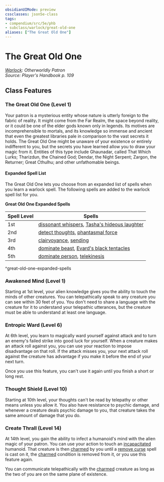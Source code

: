 ```yaml
---
obsidianUIMode: preview
cssclasses: json5e-class
tags:
- compendium/src/5e/phb
- subclass/warlock/great-old-one
aliases: ["The Great Old One"]
---
```

# The Great Old One
*[Warlock](warlock.md): Otherworldly Patron*  
*Source: Player's Handbook p. 109*  


## Class Features

### The Great Old One (Level 1)

Your patron is a mysterious entity whose nature is utterly foreign to the fabric of reality. It might come from the Far Realm, the space beyond reality, or it could be one of the elder gods known only in legends. Its motives are incomprehensible to mortals, and its knowledge so immense and ancient that even the greatest libraries pale in comparison to the vast secrets it holds. The Great Old One might be unaware of your existence or entirely indifferent to you, but the secrets you have learned allow you to draw your magic from it. Entities of this type include Ghaunadar, called That Which Lurks; Tharizdun, the Chained God; Dendar, the Night Serpent; Zargon, the Returner; Great Cthulhu; and other unfathomable beings.

#### Expanded Spell List

The Great Old One lets you choose from an expanded list of spells when you learn a warlock spell. The following spells are added to the warlock spell list for you.

**Great Old One Expanded Spells**

| Spell Level | Spells |
|-------------|--------|
| 1st | [dissonant whispers](dissonant-whispers.md), [Tasha's hideous laughter](tashas-hideous-laughter.md) |
| 2nd | [detect thoughts](detect-thoughts.md), [phantasmal force](phantasmal-force.md) |
| 3rd | [clairvoyance](clairvoyance.md), [sending](sending.md) |
| 4th | [dominate beast](dominate-beast.md), [Evard's black tentacles](evards-black-tentacles.md) |
| 5th | [dominate person](dominate-person.md), [telekinesis](telekinesis.md) |
^great-old-one-expanded-spells

### Awakened Mind (Level 1)

Starting at 1st level, your alien knowledge gives you the ability to touch the minds of other creatures. You can telepathically speak to any creature you can see within 30 feet of you. You don't need to share a language with the creature for it to understand your telepathic utterances, but the creature must be able to understand at least one language.

### Entropic Ward (Level 6)

At 6th level, you learn to magically ward yourself against attack and to turn an enemy's failed strike into good luck for yourself. When a creature makes an attack roll against you, you can use your reaction to impose disadvantage on that roll. If the attack misses you, your next attack roll against the creature has advantage if you make it before the end of your next turn.

Once you use this feature, you can't use it again until you finish a short or long rest.

### Thought Shield (Level 10)

Starting at 10th level, your thoughts can't be read by telepathy or other means unless you allow it. You also have resistance to psychic damage, and whenever a creature deals psychic damage to you, that creature takes the same amount of damage that you do.

### Create Thrall (Level 14)

At 14th level, you gain the ability to infect a humanoid's mind with the alien magic of your patron. You can use your action to touch an [incapacitated](rules/conditions.md#incapacitated) humanoid. That creature is then [charmed](rules/conditions.md#charmed) by you until a [remove curse](remove-curse.md) spell is cast on it, the [charmed](rules/conditions.md#charmed) condition is removed from it, or you use this feature again.

You can communicate telepathically with the [charmed](rules/conditions.md#charmed) creature as long as the two of you are on the same plane of existence.